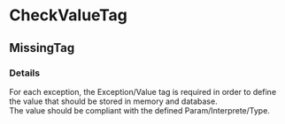 ﻿---  
uid: Validator_2_71_1  
---

# CheckValueTag

## MissingTag

### Details

For each exception, the Exception\/Value tag is required in order to define the value that should be stored in memory and database.  
The value should be compliant with the defined Param\/Interprete\/Type.
